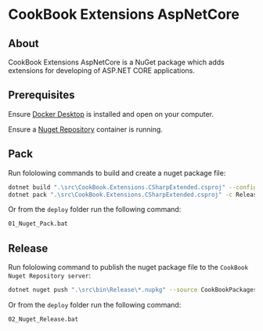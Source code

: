 # CookBook Extensions AspNetCore

## About

CookBook Extensions AspNetCore is a NuGet package which adds extensions for developing of ASP.NET CORE applications.

## Prerequisites

Ensure [Docker Desktop](https://www.docker.com/) is installed and open on your computer.

Ensure a [Nuget Repository](../../CookBook.NugetRepository/README.md/) container is running.

## Pack

Run fololowing commands to build and create a nuget package file:

```Bash
dotnet build ".\src\CookBook.Extensions.CSharpExtended.csproj" --configuration Release
dotnet pack ".\src\CookBook.Extensions.CSharpExtended.csproj" -c Release
```

Or from the `deploy` folder run the following command:

```Bash
01_Nuget_Pack.bat
```

## Release

Run fololowing command to publish the nuget package file to the `CookBook Nuget Repository server`:

```Bash
dotnet nuget push ".\src\bin\Release\*.nupkg" --source CookBookPackages
```

Or from the `deploy` folder run the following command:

```Bash
02_Nuget_Release.bat
```
